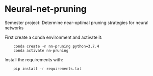 # Neural-net-pruning
Semester project: Determine near-optimal pruning strategies for neural networks

First create a conda environment and activate it:

        conda create -n nn-pruning python=3.7.4
        conda activate nn-pruning

Install the requirements with:

        pip install -r requirements.txt
